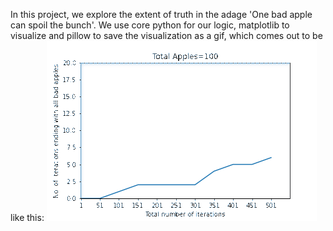 In this project, we explore the extent of truth in the adage 'One bad apple can spoil the bunch'.
We use core python for our logic, matplotlib to visualize and pillow to save the visualization as a gif, which comes out to be like this:
![Visualization GIF](probab_anim.gif)